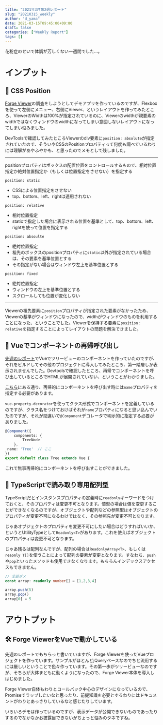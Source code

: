```yaml
---
title: "2021年3月第2週レポート"
slug: "20210315_weekly"
author: "d_yama"
date: 2021-03-15T09:45:00+09:00
draft: false
categories: ["Weekly Report"]
tags: []
---
```


花粉症のせいで体調が芳しくない一週間でした…。

# インプット

## 📝 CSS Position
[Forge Viewer](https://forge.autodesk.com/en/docs/viewer/v2/developers_guide/overview/)の調査をしようとしてデモアプリを作っているのですが、Flexboxを使って左側にメニュー、右側にViewer、というレイアウトを作ってみたところ、ViewerのWidthは100%が指定されているのに、Viewerのwidthが親要素のwidthではなくウィンドウのwidthになってしまい意図しないレイアウトになってしまい悩みました。

DevToolsで確認してみたところViewerのdiv要素に`position: absolute`が指定されていたので、そういやCSSのPositionプロパティって何度も調べているわりには理解があやふやかも、と思ったのでメモとして残しました。

---

positionプロパティはボックスの配置位置をコントロールするもので、相対位置指定か絶対位置指定か（もしくは位置指定をさせない）を指定する

`position: static`
- CSSによる位置指定をさせない
- top、bottom、left、rightは適用されない

`position: relative`
- 相対位置指定
- staticで指定した場合に表示される位置を基準として、top、bottom、left、rightを使って位置を指定する


`position: absoulte`
- 絶対位置指定
- 祖先のボックスのpositionプロパティに`static`以外が指定されている場合は、その要素を基準位置とする
- その指定がない場合はウィンドウ左上を基準位置とする

`position: fixed`
- 絶対位置指定
- ウィンドウの左上を基準位置とする
- スクロールしても位置が変化しない 

---

Viewerの祖先要素に`position`プロパティが指定された要素がなかったため、Viewerの基準がウィンドウになったので、widthがウィンドウのものを利用することになった、ということでした。Viewerを保持する要素に`position: relative`を指定することによってレイアウトの問題を解決できました。


## 📝 Vueでコンポーネントの再帰呼び出し
[先週のレポート](https://blog-mk2.d-yama7.com/2021/03/20210308_weekly/)でVueでツリービューのコンポーネントを作っていたのですが、それをビルドしてその他のプロジェクトに導入してみたところ、第一階層しか表示されませんでした。Devtoolsで確認したところ、再帰でコンポーネントを呼び出しているところでHTMLが展開されていない、ということがわかりました。

[こちら](https://jp.vuejs.org/v2/guide/components-edge-cases.html#%E5%86%8D%E5%B8%B0%E7%9A%84%E3%82%B3%E3%83%B3%E3%83%9D%E3%83%BC%E3%83%8D%E3%83%B3%E3%83%88)にある通り、再帰的にコンポーネントを呼び出す時には`name`プロパティを指定する必要があります。

`vue-property-decorator`を使ってクラス形式でコンポーネントを定義しているのですが、クラス名をつけておけばそれが`name`プロパティになると思い込んでいたのですが、それが間違いで`@Component`デコレータで明示的に指定する必要がありました。

```typescript
@Component({  
    components: {  
        TreeNode  
    },  
 name: 'Tree'  // ここ
})  
export default class Tree extends Vue {
```

これで無事再帰的にコンポーネントを呼び出すことができました。

## 📝 TypeScriptで読み取り専用配列型

TypeScriptだとインスタンスプロパティの定義時に`readonly`キーワードをつけておくと、そのプロパティは変更不可となります。値型の場合は値を変更することができなくなるのですが、オブジェクトや配列などの参照型はオブジェクトのプロパティが変更不可になるわけではなく、その参照先が変更不可となります。

じゃあオブジェクトのプロパティを変更不可にしたい場合はどうすればいいか、というとUtilityTypeとして`Readonly<T>`があります。これを使えばオブジェクトのプロパティは変更不可となります。

じゃあ残るは配列なんですが、配列の場合は`ReadonlyArray<T>`、もしくは`reaonly T[]`を使うことによって配列の要素が変更となります。すなわち、`push`や`pop`といったメソッドも使用できなくなります。もちろんインデックスアクセスもできません。

```typescript
// 全部ダメ
const array: readonly number[] = [1,2,3,4]  
  
array.push(5)  
array.pop()  
array[0] = 5
```


# アウトプット

## 🛠️ Forge ViewerをVueで動かしている

先週のレポートでもちらっと書いていますが、Forge Viewerを使ったVueプロジェクトを作っています。サンプルがほとんどjQueryベースなのでちと流用するには厳しいということで色々作っています。その第一歩がツリービューなのですが、そちらが大体まともに動くようになったので、Forge Viewer本体を導入しはじめました。

Forge Viewer自体もわりとコールバック中心のデザインになっているので、Promiseでラップしたいなと思ったり、前提知識を必要とするわりにはドキュメントがわりとあっさりしているなと感じたりしています。

いろいろデモは作っているのですが、表示データが公開できないものであったりするのでなかなかお披露目できないがちょっと悩みのタネですね。